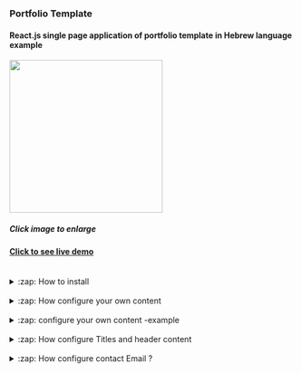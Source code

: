 ### Portfolio Template

#### React.js single page application of portfolio template in Hebrew language example


 <img align="center" src="https://user-images.githubusercontent.com/69259809/134644490-405b4ceb-ff60-4412-a3f1-c2cad0815c07.jpg" width="270" height="270"/>
 
##### Click image to enlarge 

#### [Click to see live demo](https://teacher-dana.web.app)

<br>

<details>
 <summary>:zap: How to install</summary>
1. Copy this repo code
  
2. In your IDE terminal execute `git clone https://github.com/orensrauch/dana-teacher.git` where you want to store this project
  
3. After downloading complete, execute `npm run i` to install all project dependencies
  
4. Execute `npm run start` to start the development instance and continue to configure your content section below
  
</details>

<br>

<details>
 <summary>:zap: How configure your own content</summary>
<br>
Configure this project content is very simple, all presented textual content is in `data.json` file.
  
 <br>
  
<img align="left" src="https://user-images.githubusercontent.com/69259809/134646900-4cdb37ff-739d-4598-b92f-55fd39bcdf20.png" width="270" height="270"/>

  <br>
  
when in `data.json` file, edit each section and see the changes in the project.


<img align="left" src="https://user-images.githubusercontent.com/69259809/134648073-a41c24dc-1d6d-4242-a191-f0ab6207db77.png" width="270" height="270"/>
 
</details>

<br>

<details>
 <summary>:zap: configure your own content -example</summary>
  
<br>
  
when in `data.json` file, edit each section and see the changes in the project.


<img align="left" src="https://user-images.githubusercontent.com/69259809/134648073-a41c24dc-1d6d-4242-a191-f0ab6207db77.png" width="270" height="270"/>
 
</details>

<br>

<details>
 <summary>:zap: How configure Titles and header content</summary>
  
<br>
  
When in `src > components >` you can find all section in the portfolio,
to change the title or heading, look for the <h#> elements and simply change, see? easy.
<br>
<img align="left" src="https://user-images.githubusercontent.com/69259809/134649437-c35b6d3f-14ec-4088-977f-686a3fd45aee.png" width="270" height="270"/>

</details>
  
<br>
  
<details>
 <summary>:zap: How configure contact Email ?</summary>
  
<br>
  
When in `src > components > contact` you will need to change the `.sendForm` parameters, to do so, enter https://www.emailjs.com/ website and create new user,
when new user created, replace the exsisting details with your own, good luck!
  
</details>
